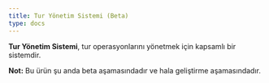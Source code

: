 ```yaml
---
title: Tur Yönetim Sistemi (Beta)
type: docs
---
```


**Tur Yönetim Sistemi**, tur operasyonlarını yönetmek için kapsamlı bir sistemdir.

**Not:** Bu ürün şu anda beta aşamasındadır ve hala geliştirme aşamasındadır.
